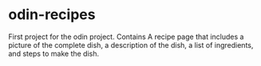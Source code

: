 # odin-recipes

First project for the odin project. Contains A recipe page that includes a picture of the complete dish, a description of the dish, a list of ingredients, and steps to make the dish.
